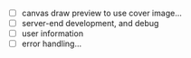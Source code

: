 - [ ] canvas draw preview to use cover image...
- [ ] server-end development, and debug
- [ ] user information
- [ ] error handling...
